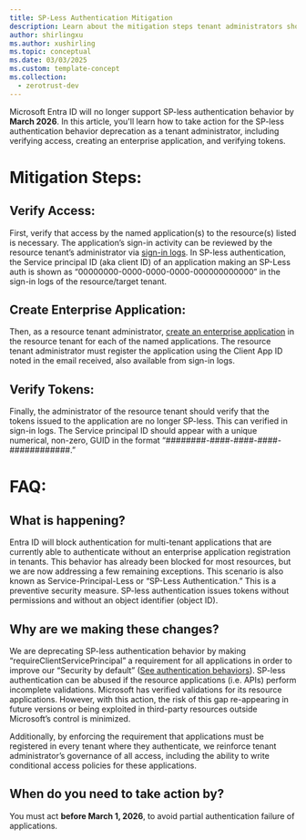 ```yaml
---
title: SP-Less Authentication Mitigation
description: Learn about the mitigation steps tenant administrators should perform for SP-less authentication behavior deprecation including verifying access, creating an enterprise application, and verifying tokens.
author: shirlingxu
ms.author: xushirling
ms.topic: conceptual
ms.date: 03/03/2025
ms.custom: template-concept
ms.collection:
  - zerotrust-dev
---
```


Microsoft Entra ID will no longer support SP-less authentication behavior by **March 2026**. In this article, you'll learn how to take action for the SP-less authentication behavior deprecation as a tenant administrator, 
including verifying access, creating an enterprise application, and verifying tokens.

# Mitigation Steps:

## Verify Access:
First, verify that access by the named application(s) to the resource(s) listed is necessary. The application’s sign-in activity can be reviewed by the resource tenant’s administrator via [sign-in logs](https://learn.microsoft.com/en-us/entra/identity/monitoring-health/concept-sign-ins). In SP-less 
authentication, the Service principal ID (aka client ID) of an application making an SP-Less auth is shown as “00000000-0000-0000-0000-000000000000” in the sign-in logs of the resource/target tenant.  

## Create Enterprise Application:
Then, as a resource tenant administrator, [create an enterprise application](https://learn.microsoft.com/en-us/entra/identity/enterprise-apps/create-service-principal-cross-tenant?pivots=msgraph-powershell) in the resource tenant for each of the named applications. The resource tenant administrator must
register the application using the Client App ID noted in the email received, also available from sign-in logs.

## Verify Tokens:
Finally, the administrator of the resource tenant should verify that the tokens issued to the application are no longer SP-less. This can verified in sign-in logs. The Service principal ID should appear with a unique 
numerical, non-zero, GUID in the format “########-####-####-####-############.”

# FAQ:

## What is happening?
Entra ID will block authentication for multi-tenant applications that are currently able to authenticate without an enterprise application registration in tenants.  This behavior has already been blocked for most resources, but we are now addressing a few remaining exceptions. This scenario is also known as Service-Principal-Less or “SP-Less Authentication.” This is a preventive security measure. SP-less authentication issues tokens without permissions and without an object identifier (object ID). 

## Why are we making these changes?
We are deprecating SP-less authentication behavior by making “requireClientServicePrincipal” a requirement for all applications in order to improve our “Security by default” 
([See authentication behaviors](https://learn.microsoft.com/en-us/graph/api/resources/authenticationbehaviors?view=graph-rest-beta&preserve-view=true)).  SP-less 
authentication can be abused if the resource applications (i.e. APIs) perform incomplete validations.  Microsoft has verified validations for its resource applications. However, with this action, the risk of this gap re-appearing in future versions or being exploited in third-party resources outside Microsoft’s control is minimized. 

Additionally, by enforcing the requirement that applications must be registered in every tenant where they authenticate, we reinforce tenant administrator’s governance of all access, including the ability to write conditional access policies for these applications. 

## When do you need to take action by? 
You must act **before March 1, 2026**, to avoid partial authentication failure of applications. 


